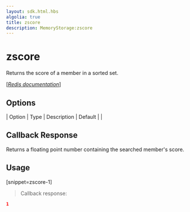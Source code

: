 ```yaml
---
layout: sdk.html.hbs
algolia: true
title: zscore
description: MemoryStorage:zscore
---
```


  

# zscore
Returns the score of a member in a sorted set.

[[_Redis documentation_]](https://redis.io/commands/zscore)


## Options

| Option | Type | Description | Default |
|
## Callback Response

Returns a floating point number containing the searched member's score.

## Usage

[snippet=zscore-1]
> Callback response:

```json
1
```